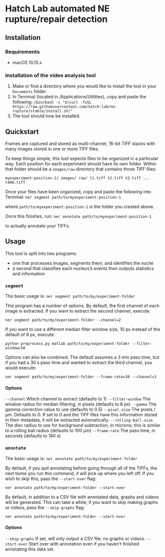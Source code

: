 # Hatch Lab automated NE rupture/repair detection

## Installation

### Requirements
- macOS 10.15.x

### Installation of the video analysis tool
1. Make or find a directory where you would like to install the tool in your `Documents` folder.
2. In Terminal (located in /Applications/Utilities), copy and paste the following:
`/bin/bash -c "$(curl -fsSL https://raw.githubusercontent.com/hatch-lab/ne-rupture/stable/install.sh)"`
3. The tool should now be installed.

## Quickstart
Frames are captured and stored as multi-channel, 16-bit TIFF stacks with many images stored in one or more TIFF files. 

To keep things simple, this tool expects files to be organized in a particular way. Each position for each experiment should have its own folder. Within that folder should be a `images/raw` directory that contains those TIFF files: 

`
myexperiment-position-1/
  images/
    raw/
      t1.tiff
      t2.tiff
      t2.tiff
      ...
      t498.tiff
`

Once your files have been organized, copy and paste the following into Terminal:
`ner segment path/to/myexperiment-position-1`

where `path/to/myexperiment-position-1` is the folder you created above.

Once this finishes, run:
`ner annotate path/to/myexperiment-position-1`

to actually annotate your TIFFs.

## Usage
This tool is split into two programs: 
  - one that processes images, segments them, and identifies the nuclei
  - a second that classifies each nucleus’s events then outputs statistics and information

### `segment`

The basic usage is:
`ner segment path/to/my/experiment-folder`

This program has a number of options. By default, the first channel of each image is extracted. If you want to extract the second channel, execute:

`ner segment path/to/my/experiment-folder --channel=2`

If you want to use a different median filter window size, 10 px instead of the default of 8 px, execute:

`python preprocess.py matlab path/to/my/experiment-folder --filter-window=10`

Options can also be combined. The default assumes a 3 min pass time, but if you had a 30 s pass time and wanted to extract the third channel, you would execute:

`ner segment path/to/my/experiment-folder --frame-rate=30 --channel=3`

#### Options
`--channel` Which channel to extract (defaults to 1)
`--filter-window` The window radius for median filtering, in pixels (defaults to 8 px)
`--gamma` The gamma correction value to use (defaults to 0.5)
`--pixel-size` The pixels / µm. Defaults to 0. If set to 0 and the TIFF files have this information stored in their metadata, it will be extracted automatically.
`--rolling-ball-size` The disc radius to use for background subtraction, in microns; this is similar to a rolling ball radius (defaults to 100 µm)
`--frame-rate` The pass time, in seconds (defaults to 180 s)

### `annotate`

The basic usage is:
`ner annotate path/to/my/experiment-folder`

By default, if you quit annotating before going through all of the TIFFs, the next tiume you run this command, it will pick up where you left off. If you wish to skip this, pass the `--start-over` flag:

`ner annotate path/to/my/experiment-folder --start-over`

By default, in addition to a CSV file with annotated data, graphs and videos will be generated. This can take a while; if you want to skip making graphs or videos, pass the `--skip-graphs` flag:

`ner annotate path/to/my/experiment-folder --start-over`

#### Options
`--skip-graphs` If set, will only output a CSV file; no graphs or videos.
`--start-over` Start over with annotation even if you haven’t finished annotating this data set.